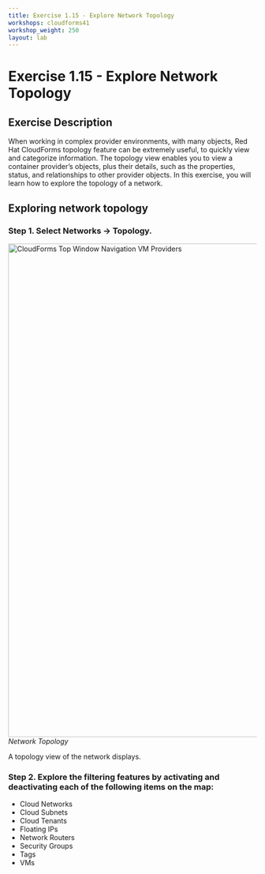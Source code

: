 ```yaml
---
title: Exercise 1.15 - Explore Network Topology
workshops: cloudforms41
workshop_weight: 250
layout: lab
---
```


# Exercise 1.15 - Explore Network Topology

## Exercise Description
When working in complex provider environments, with many objects, Red Hat CloudForms topology feature can be extremely useful, to quickly view and categorize information. The topology view enables you to view a container provider’s objects, plus their details, such as the properties, status, and relationships to other provider objects. In this exercise, you will learn how to explore the topology of a network.

## Exploring network topology
### Step 1. Select **Networks** → **Topology**.

<img title="CloudForms Top Window Navigation VM Providers" src="../images/cfme-nav-networks-topology.png" width="1000"/><br/>
*Network Topology*

A topology view of the network displays.

### Step 2. Explore the filtering features by activating and deactivating each of the following items on the map:

*   Cloud Networks
*   Cloud Subnets
*   Cloud Tenants
*   Floating IPs
*   Network Routers
*   Security Groups
*   Tags
*   VMs
